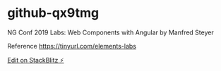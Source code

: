 # github-qx9tmg

NG Conf 2019 Labs: Web Components with Angular by Manfred Steyer

Reference https://tinyurl.com/elements-labs

[Edit on StackBlitz ⚡️](https://stackblitz.com/edit/github-qx9tmg)
